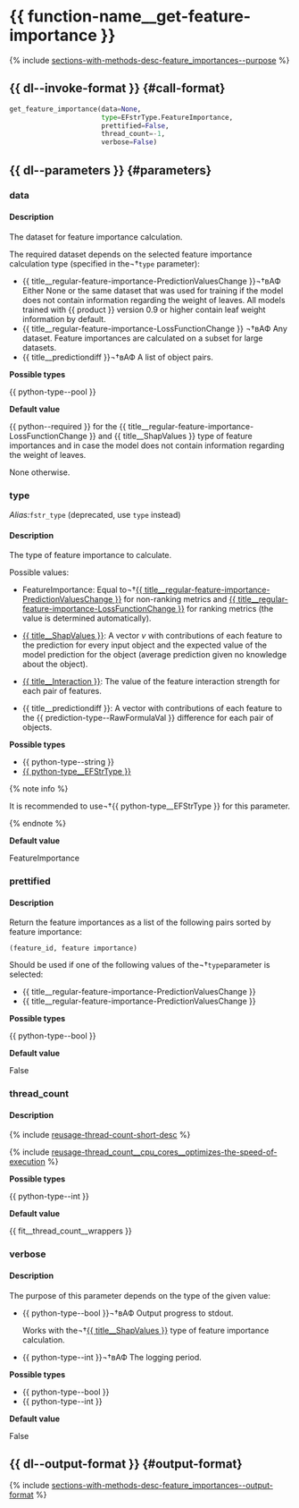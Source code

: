 # {{ function-name__get-feature-importance }}

{% include [sections-with-methods-desc-feature_importances--purpose](../_includes/work_src/reusage/feature_importances--purpose.md) %}


## {{ dl--invoke-format }} {#call-format}

```python
get_feature_importance(data=None,
                       type=EFstrType.FeatureImportance,
                       prettified=False,
                       thread_count=-1,
                       verbose=False)
```

## {{ dl--parameters }} {#parameters}

### data

#### Description

The dataset for feature importance calculation.

The required dataset depends on the selected feature importance calculation type (specified in the¬†`type` parameter):

- {{ title__regular-feature-importance-PredictionValuesChange }}¬†вАФ Either None or the same dataset that was used for training if the model does not contain information regarding the weight of leaves. All models trained with {{ product }} version 0.9 or higher contain leaf weight information by default.
- {{ title__regular-feature-importance-LossFunctionChange }} ¬†вАФ Any dataset. Feature importances are calculated on a subset for large datasets.
- {{ title__predictiondiff }}¬†вАФ A list of object pairs.

**Possible types**

{{ python-type--pool }}

**Default value**

{{ python--required }} for the {{ title__regular-feature-importance-LossFunctionChange }} and {{ title__ShapValues }} type of feature importances and in case the model does not contain information regarding the weight of leaves.

None otherwise.


### type

_Alias:_`fstr_type` (deprecated, use `type` instead)

#### Description

The type of feature importance to calculate.

Possible values:
- FeatureImportance: Equal to¬†[{{ title__regular-feature-importance-PredictionValuesChange }}](../concepts/fstr.md#regular-feature-importance) for non-ranking metrics and [{{ title__regular-feature-importance-LossFunctionChange }}](../concepts/fstr.md#regular-feature-importances__lossfunctionchange) for ranking metrics (the value is determined automatically).

- [{{ title__ShapValues }}](../concepts/shap-values.md): A vector $v$ with contributions of each feature to the prediction for every input object and the expected value of the model prediction for the object (average prediction given no knowledge about the object).
- [{{ title__Interaction }}](../concepts/feature-interaction.md#feature-interaction-strength): The value of the feature interaction strength for each pair of features.

- {{ title__predictiondiff }}: A vector with contributions of each feature to the {{ prediction-type--RawFormulaVal }} difference for each pair of objects.

**Possible types**

- {{ python-type--string }}
- [{{ python-type__EFStrType }}](../concepts/python-efstr-type__desc.md)

{% note info %}

It is recommended to use¬†{{ python-type__EFStrType }} for this parameter.

{% endnote %}

**Default value**

FeatureImportance

### prettified

#### Description

Return the feature importances as a list of the following pairs sorted by feature importance:
```
(feature_id, feature importance)
```

Should be used if one of the following values of the¬†`type`parameter is selected:
- {{ title__regular-feature-importance-PredictionValuesChange }}
- {{ title__regular-feature-importance-PredictionValuesChange }}

**Possible types**

{{ python-type--bool }}

**Default value**

False

### thread_count

#### Description

{% include [reusage-thread-count-short-desc](../_includes/work_src/reusage/thread-count-short-desc.md) %}


{% include [reusage-thread_count__cpu_cores__optimizes-the-speed-of-execution](../_includes/work_src/reusage/thread_count__cpu_cores__optimizes-the-speed-of-execution.md) %}

**Possible types**

{{ python-type--int }}

**Default value**

{{ fit__thread_count__wrappers }}

### verbose

#### Description

The purpose of this parameter depends on the type of the given value:

- {{ python-type--bool }}¬†вАФ Output progress to stdout.

    Works with the¬†[{{ title__ShapValues }}](../concepts/shap-values.md) type of feature importance calculation.

- {{ python-type--int }}¬†вАФ The logging period.


**Possible types**

- {{ python-type--bool }}
- {{ python-type--int }}

**Default value**

False



## {{ dl--output-format }} {#output-format}

{% include [sections-with-methods-desc-feature_importances--output-format](../_includes/work_src/reusage/feature_importances--output-format.md) %}


